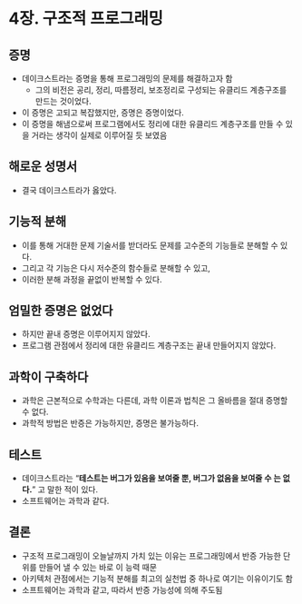 # 4장. 구조적 프로그래밍

## 증명

- 데이크스트라는 증명을 통해 프로그래밍의 문제를 해결하고자 함
  - 그의 비전은 공리, 정리, 따름정리, 보조정리로 구성되는 유클리드 계층구조를 만드는 것이었다.
- 이 증명은 고되고 복잡했지만, 증명은 증명이었다.
- 이 증명을 해냄으로써 프로그램에서도 정리에 대한 유클리드 계층구조를 만들 수 있을 거라는 생각이 실제로 이루어질 듯 보였음

## 해로운 성명서

- 결국 데이크스트라가 옳았다.

## 기능적 분해

- 이를 통해 거대한 문제 기술서를 받더라도 문제를 고수준의 기능들로 분해할 수 있다.
- 그리고 각 기능은 다시 저수준의 함수들로 분해할 수 있고,
- 이러한 분해 과정을 끝없이 반복할 수 있다.

## 엄밀한 증명은 없었다

- 하지만 끝내 증명은 이루어지지 않았다.
- 프로그램 관점에서 정리에 대한 유클리드 계층구조는 끝내 만들어지지 않았다.

## 과학이 구축하다

- 과학은 근본적으로 수학과는 다른데, 과학 이론과 법칙은 그 올바름을 절대 증명할 수 없다.
- 과학적 방법은 반증은 가능하지만, 증명은 불가능하다.

## 테스트

- 데이크스트라는 “**테스트는 버그가 있음을 보여줄 뿐, 버그가 없음을 보여줄 수 는 없다.**” 고 말한 적이 있다.
- 소프트웨어는 과학과 같다.

## 결론

- 구조적 프로그래밍이 오늘날까지 가치 있는 이유는 프로그래밍에서 반증 가능한 단위를 만들어 낼 수 있는 바로 이 능력 때문
- 아키텍처 관점에서는 기능적 분해를 최고의 실천법 중 하나로 여기는 이유이기도 함
- 소프트웨어는 과학과 같고, 따라서 반증 가능성에 의해 주도됨

